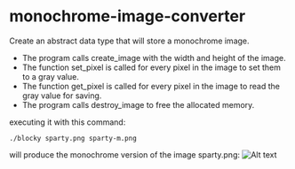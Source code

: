 # monochrome-image-converter
Create an abstract data type that will store a monochrome image.

- The program calls create_image with the width and height of the image.
- The function set_pixel is called for every pixel in the image to set them to a gray value.
- The function get_pixel is called for every pixel in the image to read the gray value for saving.
- The program calls destroy_image to free the allocated memory.

executing it with this command:
~~~
./blocky sparty.png sparty-m.png
~~~

will produce the monochrome version of the image sparty.png:
![Alt text](https://facweb.cse.msu.edu/cbowen/cse320/system9/img/sparty-m.png)
